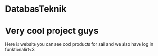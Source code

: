 # DatabasTeknik
# Very cool project guys

Here is website you can see cool products for sail and we also have log in funktionalirt<3
